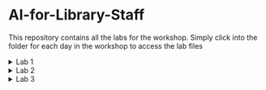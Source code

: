 # AI-for-Library-Staff

This repository contains all the labs for the workshop. Simply click into the folder for each day in the workshop to access the lab files

<details>
    <summary>Lab 1</summary>
    &emsp;&emsp;<a href="./Lab 1.1 - Introduction to GAI Models.html">Lab 1.1 - Introduction to GAI Models</a>
</details>
<details>
    <summary>Lab 2</summary>
    &emsp;&emsp;
    &emsp;&emsp;
</details>
<details>
    <summary>Lab 3</summary>
    &emsp;&emsp;
    &emsp;&emsp;
</details>
